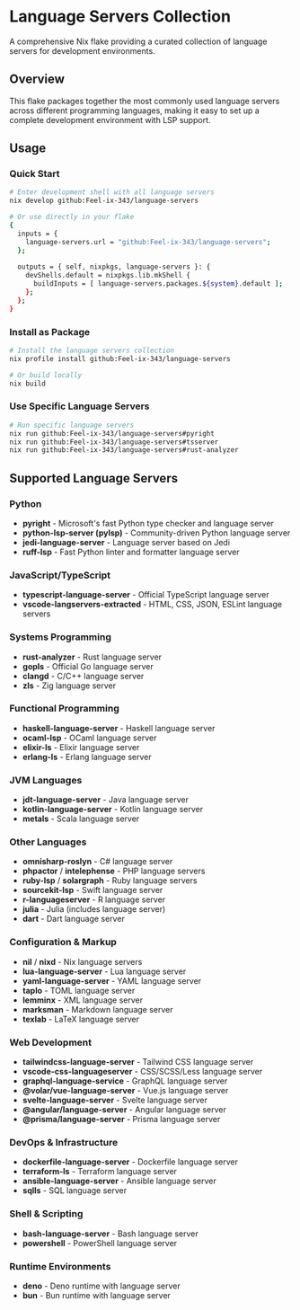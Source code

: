 # Language Servers Collection

A comprehensive Nix flake providing a curated collection of language servers for development environments.

## Overview

This flake packages together the most commonly used language servers across different programming languages, making it easy to set up a complete development environment with LSP support.

## Usage

### Quick Start

```bash
# Enter development shell with all language servers
nix develop github:Feel-ix-343/language-servers

# Or use directly in your flake
{
  inputs = {
    language-servers.url = "github:Feel-ix-343/language-servers";
  };
  
  outputs = { self, nixpkgs, language-servers }: {
    devShells.default = nixpkgs.lib.mkShell {
      buildInputs = [ language-servers.packages.${system}.default ];
    };
  };
}
```

### Install as Package

```bash
# Install the language servers collection
nix profile install github:Feel-ix-343/language-servers

# Or build locally
nix build
```

### Use Specific Language Servers

```bash
# Run specific language servers
nix run github:Feel-ix-343/language-servers#pyright
nix run github:Feel-ix-343/language-servers#tsserver
nix run github:Feel-ix-343/language-servers#rust-analyzer
```

## Supported Language Servers

### Python
- **pyright** - Microsoft's fast Python type checker and language server
- **python-lsp-server (pylsp)** - Community-driven Python language server
- **jedi-language-server** - Language server based on Jedi
- **ruff-lsp** - Fast Python linter and formatter language server

### JavaScript/TypeScript
- **typescript-language-server** - Official TypeScript language server
- **vscode-langservers-extracted** - HTML, CSS, JSON, ESLint language servers

### Systems Programming
- **rust-analyzer** - Rust language server
- **gopls** - Official Go language server
- **clangd** - C/C++ language server
- **zls** - Zig language server

### Functional Programming
- **haskell-language-server** - Haskell language server
- **ocaml-lsp** - OCaml language server
- **elixir-ls** - Elixir language server
- **erlang-ls** - Erlang language server

### JVM Languages
- **jdt-language-server** - Java language server
- **kotlin-language-server** - Kotlin language server
- **metals** - Scala language server

### Other Languages
- **omnisharp-roslyn** - C# language server
- **phpactor** / **intelephense** - PHP language servers
- **ruby-lsp** / **solargraph** - Ruby language servers
- **sourcekit-lsp** - Swift language server
- **r-languageserver** - R language server
- **julia** - Julia (includes language server)
- **dart** - Dart language server

### Configuration & Markup
- **nil** / **nixd** - Nix language servers
- **lua-language-server** - Lua language server
- **yaml-language-server** - YAML language server
- **taplo** - TOML language server
- **lemminx** - XML language server
- **marksman** - Markdown language server
- **texlab** - LaTeX language server

### Web Development
- **tailwindcss-language-server** - Tailwind CSS language server
- **vscode-css-languageserver** - CSS/SCSS/Less language server
- **graphql-language-service** - GraphQL language server
- **@volar/vue-language-server** - Vue.js language server
- **svelte-language-server** - Svelte language server
- **@angular/language-server** - Angular language server
- **@prisma/language-server** - Prisma language server

### DevOps & Infrastructure
- **dockerfile-language-server** - Dockerfile language server
- **terraform-ls** - Terraform language server
- **ansible-language-server** - Ansible language server
- **sqlls** - SQL language server

### Shell & Scripting
- **bash-language-server** - Bash language server
- **powershell** - PowerShell language server

### Runtime Environments
- **deno** - Deno runtime with language server
- **bun** - Bun runtime with language server



